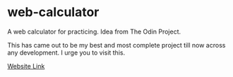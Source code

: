 # web-calculator
A web calculator for practicing. Idea from The Odin Project.

This has came out to be my best and most complete project till now across any development. I urge you to visit this.

[Website Link](https://shubha360.github.io/web_calculator-top/)
